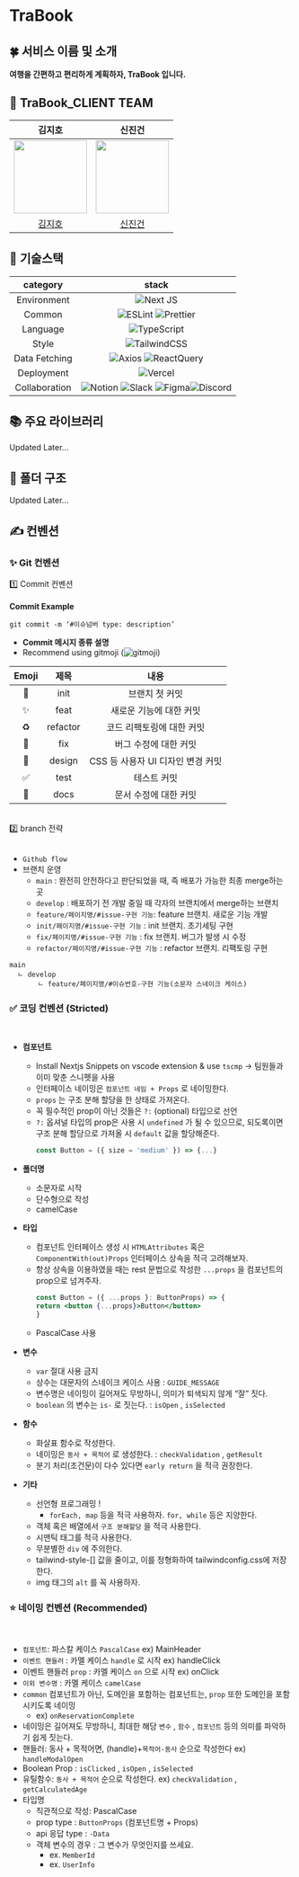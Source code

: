 # TraBook

## 🍀 서비스 이름 및 소개


<strong>여행을 간편하고 편리하게 계획하자, TraBook 입니다.</strong>

## 👤 TraBook_CLIENT TEAM

|                                                                      **김지호**                                                                      |                                                                      **신진건**                                                                      |
| :--------------------------------------------------------------------------------------------------------------------------------------------------: | :--------------------------------------------------------------------------------------------------------------------------------------------------: |
| <center><img src="" width="130" height="130"></center> | <center><img src="" width="130" height="130"></center> |
|                                                          [김지호](https://github.com/jihostudy)                                                           |                                                       [신진건](https://github.com/sjg729729)                                                        |

## 🔗 기술스택

| **category**  |                                                                                                                                                                                                      **stack**                                                                                                                                                                                                       |
| :-----------: | :------------------------------------------------------------------------------------------------------------------------------------------------------------------------------------------------------------------------------------------------------------------------------------------------------------------------------------------------------------------------------------------------------------------: |
|  Environment  |                                                                                                          ![Next JS](https://img.shields.io/badge/Next-black?style=for-the-badge&logo=next.js&logoColor=white)                                                                                    |
|    Common     |                                                  ![ESLint](https://img.shields.io/badge/ESLint-4B3263?style=for-the-badge&logo=eslint&logoColor=white) ![Prettier](https://img.shields.io/badge/Prettier-F7B93E?style=for-the-badge&logo=prettier&logoColor=white)                                                    |
|   Language    |                                                                                                                                                ![TypeScript](https://img.shields.io/badge/TypeScript-3178C6.svg?style=for-the-badge&logo=TypeScript&logoColor=white)                                                                                                                                                 |
|     Style     |                                                                                                                                                       ![TailwindCSS](https://img.shields.io/badge/tailwindcss-%2338B2AC.svg?style=for-the-badge&logo=tailwind-css&logoColor=white)                                                                                                                                                       |
| Data Fetching |                                                                                                 ![Axios](https://img.shields.io/badge/Axios-5A29E4?style=for-the-badge&logo=Axios&logoColor=white) ![ReactQuery](https://img.shields.io/badge/ReactQuery-FF4154?style=for-the-badge&logo=ReactQuery&logoColor=white)                                                                                                 |
|  Deployment   |                                                                                                                                                ![Vercel](https://img.shields.io/badge/vercel-%23000000.svg?style=for-the-badge&logo=vercel&logoColor=white)                                                                                                                                                 |
| Collaboration | ![Notion](https://img.shields.io/badge/Notion-000000?style=for-the-badge&logo=Notion&logoColor=white) ![Slack](https://img.shields.io/badge/Slack-4A154B?style=for-the-badge&logo=Slack&logoColor=white) ![Figma](https://img.shields.io/badge/Figma-F24E1E?style=for-the-badge&logo=Figma&logoColor=white)![Discord](https://img.shields.io/badge/Discord-5865F2?style=for-the-badge&logo=Discord&logoColor=white)  |

## 📚 주요 라이브러리

Updated Later...

## 📂 폴더 구조

Updated Later...

## ✍️ 컨벤션

### ✨ Git 컨벤션

<!--  <details> -->
<summary>  1️⃣ Commit 컨벤션  </summary>

<br />
<strong>Commit Example</strong>
<br />

```
git commit -m ‘#이슈넘버 type: description’
```

- **Commit 메시지 종류 설명**
- Recommend using gitmoji (![gitmoji](https://gitmoji.dev/))


|Emoji  |    제목   |                내용                 |
| :------: | :-----: | :----------------------------------: |
|    🎉|   init     |            브랜치 첫 커밋            |
|   ✨|   feat      |      새로운 기능에 대한 커밋        |
|   ♻️| refactor    |    코드 리팩토링에 대한 커밋       |
|   🐛|   fix       |     버그 수정에 대한 커밋         |
|   💄|  design     |CSS 등 사용자 UI 디자인 변경 커밋  |
|   ✅|   test      |        테스트 커밋              |
|   📝|   docs      |  문서 수정에 대한 커밋         |

<br/>

<!--  </details> -->

<!--  <details> -->
<summary>  2️⃣ branch 전략  </summary>
<br />

- `Github flow`
- 브랜치 운영
  - `main` : 완전히 안전하다고 판단되었을 때, 즉 배포가 가능한 최종 merge하는 곳
  - `develop` : 배포하기 전 개발 중일 때 각자의 브랜치에서 merge하는 브랜치
  - `feature/페이지명/#issue-구현 기능`: feature 브랜치. 새로운 기능 개발
  - `init/페이지명/#issue-구현 기능` : init 브랜치. 초기세팅 구현
  - `fix/페이지명/#issue-구현 기능` : fix 브랜치. 버그가 발생 시 수정
  - `refactor/페이지명/#issue-구현 기능` : refactor 브랜치. 리팩토링 구현

```
main
  ㄴ develop
       ㄴ feature/페이지명/#이슈번호-구현 기능(소문자 스네이크 케이스)
```

<!--  </details> -->

<!--  <details> -->
### ✅ 코딩 컨벤션 (Stricted)
<br />

- <strong>컴포넌트</strong>
  
  - Install Nextjs Snippets on vscode extension & use `tscmp` → 팀원들과 이미 맞춘 스니펫을 사용
  - 인터페이스 네이밍은 `컴포넌트 네임 + Props` 로 네이밍한다.
  - `props` 는 구조 분해 할당을 한 상태로 가져온다.
  - 꼭 필수적인 prop이 아닌 것들은 `?:` (optional) 타입으로 선언
  - `?:` 옵셔널 타입의 prop은 사용 시 `undefined` 가 될 수 있으므로, 되도록이면 구조 분해 할당으로 가져올 시 `default` 값을 할당해준다.
    ```jsx
    const Button = ({ size = 'medium' }) => {...}
    ```

- <strong>폴더명</strong>

  - 소문자로 시작
  - 단수형으로 작성
  - camelCase

- <strong>타입</strong>

  - 컴포넌트 인터페이스 생성 시 `HTMLAttributes` 혹은 `ComponentWith(out)Props` 인터페이스 상속을 적극 고려해보자.
  - 항상 상속을 이용하였을 때는 rest 문법으로 작성한 `...props` 을 컴포넌트의 prop으로 넘겨주자. </br>
    ```jsx
    const Button = ({ ...props }: ButtonProps) => {
    return <button {...props}>Button</button>
    }
    ```
  - PascalCase 사용

- <strong>변수</strong>

  - `var` 절대 사용 금지
  - 상수는 대문자의 스네이크 케이스 사용 : `GUIDE_MESSAGE`
  - 변수명은 네이밍이 길어져도 무방하니, 의미가 퇴색되지 않게 “잘” 짓다.
  - `boolean` 의 변수는 `is-` 로 짓는다. : `isOpen` , `isSelected`

- <strong>함수</strong>

  - 화살표 함수로 작성한다.
  - 네이밍은 `동사 + 목적어` 로 생성한다. : `checkValidation` , `getResult`
  - 분기 처리(조건문)이 다수 있다면 `early return` 을 적극 권장한다.

- <strong>기타</strong>
  - 선언형 프로그래밍 !
    - `forEach, map` 등을 적극 사용하자. `for, while` 등은 지양한다.
  - 객체 혹은 배열에서 `구조 분해할당` 을 적극 사용한다.
  - 시맨틱 태그를 적극 사용한다.
  - 무분별한 `div` 에 주의한다.
  - tailwind-style-[] 값을 줄이고, 이를 정형화하여 tailwindconfig.css에 저장한다.
  - img 태그의 `alt` 를 꼭 사용하자.

<!--  </details> -->

<!--  <details> -->
### ⭐ 네이밍 컨벤션 (Recommended)
<br />

- `컴포넌트`: 파스칼 케이스 `PascalCase` ex) MainHeader
- `이벤트 핸들러` : 카멜 케이스 `handle` 로 시작 ex) handleClick
- 이벤트 핸들러 `prop` : 카멜 케이스 `on` 으로 시작 ex) onClick
- `이외 변수명` : 카멜 케이스 `camelCase`
- `common` 컴포넌트가 아닌, 도메인을 포함하는 컴포넌트는, `prop` 또한 도메인을 포함시키도록 네이밍
  - ex) `onReservationComplete`
- 네이밍은 길어져도 무방하니, 최대한 해당 `변수` , `함수` , `컴포넌트` 등의 의미를 파악하기 쉽게 짓는다.
- 핸들러: 동사 + 목적어면, (handle)+`목적어-동사` 순으로 작성한다 ex) `handleModalOpen`
- Boolean Prop : `isClicked` , `isOpen` , `isSelected`
- 유틸함수: `동사 + 목적어` 순으로 작성한다. ex) `checkValidation` , `getCalculatedAge`
- 타입명
  - 직관적으로 작성: PascalCase
  - prop type : `ButtonProps` (컴포넌트명 + Props)
  - api 응답 type : `-Data`
  - 객체 변수의 경우 : 그 변수가 무엇인지를 쓰세요.
    - ex. `MemberId`
    - ex. `UserInfo`

<!--  </details> -->
